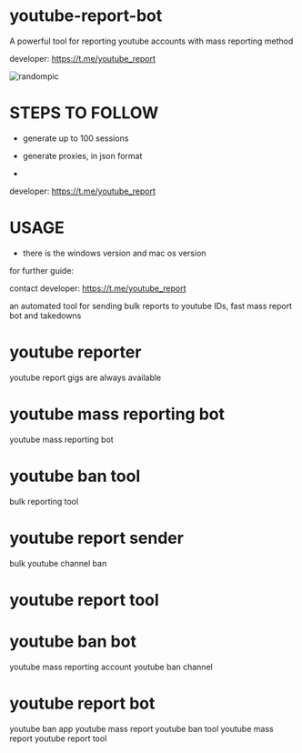  # youtube-report-bot
A powerful tool for reporting youtube accounts with mass reporting method

developer:  https://t.me/youtube_report

![randompic](https://github.com/user-attachments/assets/a67ab1db-8810-4ccf-ac04-6739b37c6a97)

# STEPS TO FOLLOW
- generate up to 100 sessions

- generate proxies, in json format
- 
developer:  https://t.me/youtube_report

# USAGE
- there is the windows version and mac os version

for further guide:

contact developer:  https://t.me/youtube_report

an automated tool for sending bulk reports to youtube IDs, fast mass report bot and takedowns

# youtube reporter
youtube report gigs are always available
# youtube mass reporting bot
youtube mass reporting  bot
# youtube ban tool
bulk reporting tool
# youtube report sender
bulk youtube channel ban
# youtube report tool
# youtube ban bot
youtube mass reporting account
youtube ban channel
# youtube report bot
youtube ban app
youtube mass report
youtube ban tool
youtube mass report
youtube report tool
